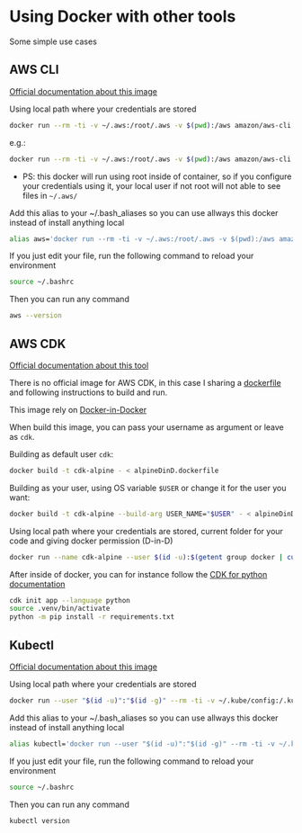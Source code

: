 # Using Docker with other tools

Some simple use cases

## AWS CLI

[Official documentation about this image](https://hub.docker.com/r/amazon/aws-cli)

Using local path where your credentials are stored

```bash
docker run --rm -ti -v ~/.aws:/root/.aws -v $(pwd):/aws amazon/aws-cli <service> <command> <args>
```

e.g.:

```bash
docker run --rm -ti -v ~/.aws:/root/.aws -v $(pwd):/aws amazon/aws-cli s3 ls
```

* PS:
this docker will run using root inside of container, so if you configure your credentials using it, your local user if not root will not able to see files in `~/.aws/`

Add this alias to your ~/.bash_aliases so you can use allways this docker instead of install anything local

```bash
alias aws='docker run --rm -ti -v ~/.aws:/root/.aws -v $(pwd):/aws amazon/aws-cli'
```

If you just edit your file, run the following command to reload your environment

```bash
source ~/.bashrc
```

Then you can run any command

```bash
aws --version
```

## AWS CDK

[Official documentation about this tool](https://aws.amazon.com/cdk/)

There is no official image for AWS CDK, in this case I sharing a [dockerfile](./cdk/alpineDinD.dockerfile) and following instructions to build and run.

This image rely on [Docker-in-Docker](https://hub.docker.com/_/docker)

When build this image, you can pass your username as argument or leave as `cdk`.

Building as default user `cdk`:

```bash
docker build -t cdk-alpine - < alpineDinD.dockerfile
```

Building as your user, using OS variable `$USER` or change it for the user you want:

```bash
docker build -t cdk-alpine --build-arg USER_NAME="$USER" - < alpineDinD.dockerfile
```

Using local path where your credentials are stored, current folder for your code and giving docker permission (D-in-D)

```bash
docker run --name cdk-alpine --user $(id -u):$(getent group docker | cut -d: -f3) --privileged -v ${PWD}:/opt/app -v ~/.aws:/home/cdk/.aws -v ~/.docker:/home/cdk/.docker -v /var/run/docker.sock:/var/run/docker.sock -v "$PWD":/app -t -i --rm cdk-alpine
```

After inside of docker, you can for instance follow the [CDK for python documentation](https://docs.aws.amazon.com/cdk/v2/guide/work-with-cdk-python.html)

```bash
cdk init app --language python
source .venv/bin/activate
python -m pip install -r requirements.txt
```

## Kubectl

[Official documentation about this image](https://hub.docker.com/r/bitnami/kubectl/)

Using local path where your credentials are stored

```bash
docker run --user "$(id -u)":"$(id -g)" --rm -ti -v ~/.kube/config:/.kube/config bitnami/kubectl:latest <command> <args>
```

Add this alias to your ~/.bash_aliases so you can use allways this docker instead of install anything local

```bash
alias kubectl='docker run --user "$(id -u)":"$(id -g)" --rm -ti -v ~/.kube/config:/.kube/config bitnami/kubectl:latest'
```

If you just edit your file, run the following command to reload your environment

```bash
source ~/.bashrc
```

Then you can run any command

```bash
kubectl version
```
